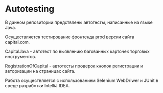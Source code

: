 # Autotesting
В данном репозитории предствлены автотесты, написанные на языке Java.

Осуществляется тестирование фронтенда prod версии сайта capital.com.

CapitalJava - автотест по выявлению багованных карточек торговых инструментов.

RegistrationOfCapital - автотесты проверок кнопок регистрации и авторизации на страницах сайта.

Работа осуществляется с использованием Selenium WebDriwer и JUnit в среде разработки IntelliJ IDEA.
